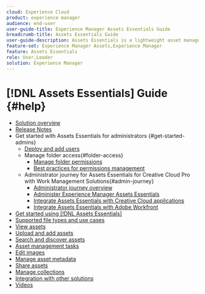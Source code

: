 ```yaml
---
cloud: Experience Cloud
product: experience manager
audience: end-user
user-guide-title: Experience Manager Assets Essentials Guide
breadcrumb-title: Assets Essentials Guide
user-guide-description: Assets Essentials is a lightweight asset management solution that works from within other Experience Cloud applications.
feature-set: Experience Manager Assets,Experience Manager
feature: Assets Essentials
role: User,Leader
solution: Experience Manager
---
```


# [!DNL Assets Essentials] Guide {#help}

+ [Solution overview](introduction.md)
+ [Release Notes](release-notes.md)
+ Get started with Assets Essentials for administrators {#get-started-admins}
  + [Deploy and add users](deploy-administer.md)
  + Manage folder access{#folder-access}
    + [Manage folder permissions](manage-permissions.md)
    + [Best practices for permissions management](permission-management-best-practices.md)
  + Administrator journey for Assets Essentials for Creative Cloud Pro with Work Management Solutions{#admin-journey}
    + [Administrator journey overview](assets-essentials-cc-pro-work-management-admin-journey.md)
    + [Administer Experience Manager Assets Essentials](adminster-aem-assets-essentials.md)
    + [Integrate Assets Essentials with Creative Cloud applications](integrate-assets-essentials-creative-cloud.md)
    + [Integrate Assets Essentials with Adobe Workfront](integrate-assets-essentials-workfront.md)
+ [Get started using [!DNL Assets Essentials]](get-started.md)
+ [Supported file types and use cases](supported-file-formats.md)
+ [View assets](navigate-view.md)
+ [Upload and add assets](add-delete.md)
+ [Search and discover assets](search.md)
+ [Asset management tasks](manage-organize.md)
+ [Edit images](edit-images.md)
+ [Manage asset metadata](metadata.md)
+ [Share assets](share-links-for-assets.md)
+ [Manage collections](manage-collections.md)
+ [Integration with other solutions](integration.md)
+ [Videos](https://experienceleague.adobe.com/docs/experience-manager-learn/assets-essentials/overview.html)
